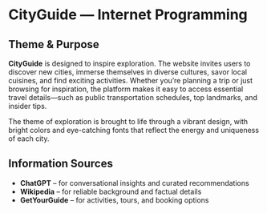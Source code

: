 # CityGuide — Internet Programming  

## Theme & Purpose  
**CityGuide** is designed to inspire exploration. The website invites users to discover new cities, immerse themselves in diverse cultures, savor local cuisines, and find exciting activities. Whether you’re planning a trip or just browsing for inspiration, the platform makes it easy to access essential travel details—such as public transportation schedules, top landmarks, and insider tips.  

The theme of exploration is brought to life through a vibrant design, with bright colors and eye-catching fonts that reflect the energy and uniqueness of each city.  

## Information Sources  
- **ChatGPT** – for conversational insights and curated recommendations  
- **Wikipedia** – for reliable background and factual details  
- **GetYourGuide** – for activities, tours, and booking options  
